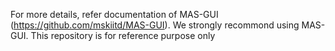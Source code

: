 For more details, refer documentation of MAS-GUI (https://github.com/mskiitd/MAS-GUI).
We strongly recommond using MAS-GUI. This repository is for reference purpose only
